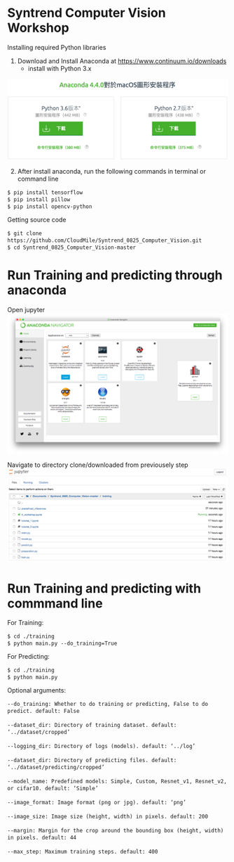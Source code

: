 # Syntrend Computer Vision Workshop

Installing required Python libraries

1. Download and Install Anaconda at https://www.continuum.io/downloads
	- install with Python 3.x

![](./screenshot/anaconda_installation.png)

2. After install anaconda, run the following commands in terminal or command line

```shell
$ pip install tensorflow
$ pip install pillow
$ pip install opencv-python
```

Getting source code 
```shell
$ git clone https://github.com/CloudMile/Syntrend_0825_Computer_Vision.git
$ cd Syntrend_0825_Computer_Vision-master
```
# Run Training and predicting through anaconda 

Open jupyter 
![](./screenshot/open_with_jupyter.png)

Navigate to directory clone/downloaded from previousely step
![](./screenshot/navigate_to_downloaded_directory.png)

# Run Training and predicting with commmand line

For Training:

```shell
$ cd ./training
$ python main.py --do_training=True
```

For Predicting:
```shell
$ cd ./training
$ python main.py
```

Optional arguments:

```shell
--do_training: Whether to do training or predicting, False to do predict. default: False

--dataset_dir: Directory of training dataset. default: ‘../dataset/cropped’

--logging_dir: Directory of logs (models). default: ‘../log’

--dataset_dir: Directory of predicting files. default: ‘../dataset/predicting/cropped’

--model_name: Predefined models: Simple, Custom, Resnet_v1, Resnet_v2, or cifar10. default: ‘Simple’

--image_format: Image format (png or jpg). default: ‘png’

--image_size: Image size (height, width) in pixels. default: 200

--margin: Margin for the crop around the bounding box (height, width) in pixels. default: 44

--max_step: Maximum training steps. default: 400
```


